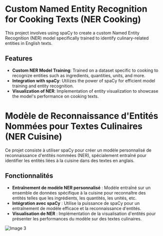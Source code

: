 # Custom Named Entity Recognition for Cooking Texts (NER Cooking)

This project involves using spaCy to create a custom Named Entity Recognition (NER) model specifically trained to identify culinary-related entities in English texts.

## Features

- **Custom NER Model Training**: Trained on a dataset specific to cooking to recognize entities such as ingredients, quantities, units, and more.
- **Integration with spaCy**: Utilizes the power of spaCy for efficient model training and entity recognition.
- **Visualization of NER**: Implementation of entity visualization to showcase the model's performance on cooking texts.


# Modèle de Reconnaissance d'Entités Nommées pour Textes Culinaires (NER Cuisine)

Ce projet consiste à utiliser spaCy pour créer un modèle personnalisé de reconnaissance d'entités nommées (NER), spécialement entraîné pour identifier les entités liées à la cuisine dans des textes en anglais.

## Fonctionnalités

- **Entraînement de modèle NER personnalisé** : Modèle entraîné sur un ensemble de données spécifique à la cuisine pour reconnaître des entités telles que les ingrédients, les quantités, les unités, etc.
- **Intégration avec spaCy** : Utilise la puissance de spaCy pour un entraînement de modèle efficace et la reconnaissance d'entités.
- **Visualisation de NER** : Implémentation de la visualisation d'entités pour présenter les performances du modèle sur des textes culinaires.

![Image 3](https://github.com/MOUGINM//cooking_NER/screenshot/Capture%20d’écran%202024-01-29%20214301.png)
